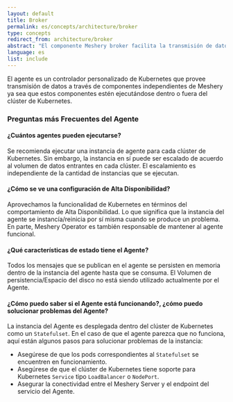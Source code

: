 ```yaml
---
layout: default
title: Broker
permalink: es/concepts/architecture/broker
type: concepts
redirect_from: architecture/broker
abstract: "El componente Meshery broker facilita la transmisión de datos entre los componentes del clúster de Kubernetes y el mundo exterior"
language: es
list: include
---
```


El agente es un controlador personalizado de Kubernetes que provee transmisión de datos a través de componentes independientes de Meshery ya sea que estos componentes estén ejecutándose dentro o fuera del clúster de Kubernetes.

### Preguntas más Frecuentes del Agente

#### ¿Cuántos agentes pueden ejecutarse?
Se recomienda ejecutar una instancia de agente para cada clúster de Kubernetes. Sin embargo, la instancia en sí puede ser escalado de acuerdo al volumen de datos entrantes en cada clúster. El escalamiento es independiente de la cantidad de instancias que se ejecutan.

#### ¿Cómo se ve una configuración de Alta Disponibilidad?
Aprovechamos la funcionalidad de Kubernetes en términos del comportamiento de Alta Disponibilidad. Lo que significa que la instancia del agente se instancía/reinicia por sí misma cuando se produce un problema. En parte, Meshery Operator es también responsable de mantener al agente funcional.

#### ¿Qué características de estado tiene el Agente?
Todos los mensajes que se publican en el agente se persisten en memoria dentro de la instancia del agente hasta que se consuma. El Volumen de persistencia/Espacio del disco no está siendo utilizado actualmente por el Agente.

#### ¿Cómo puedo saber si el Agente está funcionando?, ¿cómo puedo solucionar problemas del Agente?
La instancia del Agente es desplegada dentro del clúster de Kubernetes como un `Statefulset`. En el caso de que el agente parezca que no funciona, aquí están algunos pasos para solucionar problemas de la instancia:

- Asegúrese de que los pods correspondientes al `Statefulset` se encuentren en funcionamiento.
- Asegúrese de que el clúster de Kubernetes tiene soporte para Kubernetes `Service` tipo `LoadBalancer` o `NodePort`.
- Asegurar la conectividad entre el Meshery Server y el endpoint del servicio del Agente.
